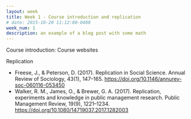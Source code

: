 ```yaml
---
layout: week
title: Week 1 - Course introduction and replication
# date: 2015-10-20 11:12:00-0400
week_num: 1
description: an example of a blog post with some math
---
```


Course introduction: Course websites

Replication

  - Freese, J., & Peterson, D. (2017). Replication in Social Science. Annual Review of Sociology, 43(1), 147–165. https://doi.org/10.1146/annurev-soc-060116-053450
  - Walker, R. M., James, O., & Brewer, G. A. (2017). Replication, experiments and knowledge in public management research. Public Management Review, 19(9), 1221–1234. https://doi.org/10.1080/14719037.2017.1282003